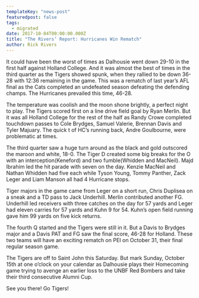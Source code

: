 ```yaml
---
templateKey: "news-post"
featuredpost: false
tags:
  - migrated
date: 2017-10-04T00:00:00.000Z
title: "The Rivers’ Report: Hurricanes Win Rematch"
author: Rick Rivers
---
```


It could have been the worst of times as Dalhousie went down 29-10 in the first half against Holland College.  And it was almost the best of times in the third quarter as the Tigers showed spunk, when  they rallied to be down 36-28 with 12:36 remaining in the game.  This was a rematch of   last year’s AFL final as the Cats completed an undefeated season defeating the defending champs.  The Hurricanes prevailed this time, 46-28.

The temperature was coolish and the moon shone brightly, a perfect night to play. The Tigers scored first on a line drive field goal by Ryan Merlin.  But it was all Holland College for the rest of the half as Randy Crowe completed touchdown passes to Cole Brydges, Samuel Valerie, Brennan Davis and Tyler Majuary.  The quick t of HC’s running back, Andre Goulbourne, were problematic at times.

The third quarter saw a huge turn around as the black and gold outscored the maroon and white, 18-0.  The Tiger D created some big breaks for the O with an interception(Keneford) and two fumble(Whidden and MacNeil). Majd Ibrahim led the hit parade with seven on the day. Kenzie MacNeil and Nathan Whidden had five each while Tyson Young, Tommy Panther, Zack Leger and Liam Manson all had 4 Hurricane stops.

Tiger majors in the game came from Leger on a short run, Chris Duplisea on a sneak and a TD pass to Jack Underhill.  Merlin contributed another FG.  Underhill led receivers with three catches on the day for 57 yards and Leger had eleven carries for 57 yards and Kuhn 9 for 54.  Kuhn’s open field running gave him 99 yards on five kick returns.

The fourth Q started and the Tigers were still in it.  But a Davis to Brydges major and a Davis PAT and FG saw the final score, 46-28 for Holland.  These two teams will have an exciting rematch on PEI on October 31, their final regular season game.

The Tigers are off to Saint John this Saturday.  But mark Sunday, October 15th at one o’clock on your calendar as Dalhousie plays their Homecoming game trying to avenge an earlier loss to the UNBF Red Bombers and take their third consecutive Alumni Cup.

See you there!  Go Tigers!
